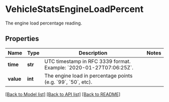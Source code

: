 # VehicleStatsEngineLoadPercent

The engine load percentage reading.
## Properties
Name | Type | Description | Notes
------------ | ------------- | ------------- | -------------
**time** | **str** | UTC timestamp in RFC 3339 format. Example: &#x60;2020-01-27T07:06:25Z&#x60;. | 
**value** | **int** | The engine load in percentage points (e.g. &#x60;99&#x60;, &#x60;50&#x60;, etc). | 

[[Back to Model list]](../README.md#documentation-for-models) [[Back to API list]](../README.md#documentation-for-api-endpoints) [[Back to README]](../README.md)


